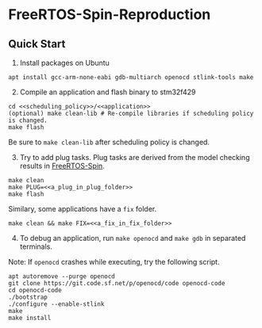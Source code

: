 # FreeRTOS-Spin-Reproduction

## Quick Start

1. Install packages on Ubuntu
```
apt install gcc-arm-none-eabi gdb-multiarch openocd stlink-tools make
```

2. Compile an application and flash binary to stm32f429
```
cd <<scheduling_policy>>/<<application>>
(optional) make clean-lib # Re-compile libraries if scheduling policy is changed.
make flash
```

Be sure to `make clean-lib` after scheduling policy is changed.

3. Try to add plug tasks. Plug tasks are derived from the model checking
results in [FreeRTOS-Spin](https://github.com/kaizsv/FreeRTOS-Spin).
```
make clean
make PLUG=<<a_plug_in_plug_folder>>
make flash
```

Similary, some applications have a `fix` folder.
```
make clean && make FIX=<<a_fix_in_fix_folder>>
```

4. To debug an application, run `make openocd` and `make gdb` in separated
terminals.

Note: If `openocd` crashes while executing, try the following script.
```
apt autoremove --purge openocd
git clone https://git.code.sf.net/p/openocd/code openocd-code
cd openocd-code
./bootstrap
./configure --enable-stlink
make
make install
```

